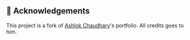 
## 🙏 Acknowledgements
This project is a fork of [Ashlok Chaudhary](https://github.com/ashlok2003)'s portfolio. All credits goes to him.